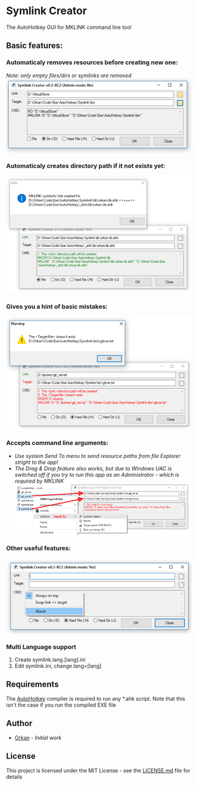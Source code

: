 # Symlink Creator
The AutoHotkey GUI for MKLINK command line tool

## Basic features:

### Automaticaly removes <link> resources before creating new one:
*Note: only empty files/dirs or symlinks are removed*
![Gui RD MKLINK](res/gui_v0.3.8-RC2_rd_mklink.png)

### Automaticaly creates <link> directory path if it not exists yet:
![Gui MKDIR MKLINK](res/gui_v1.0.0_green_mkdir_mklink_msg.png)

### Gives you a hint of basic mistakes:
![Gui MsgBox MKDIR MKLINK](res/gui_v0.3.8-RC2_red_mkdir_mklink_msg.png)

### Accepts command line arguments:
- *Use system Send To menu to send resource paths from file Explorer stright to the app!*
- *The Drag & Drop feature also works, but due to Windows UAC is switched off if you try to run this app as an Administrator - which is required by MKLINK*
![Gui Popup Send To](res/gui_v1.0.0_menu_sendto.png)

### Other useful features:
![Gui Popup Menu](res/gui_v0.3.8-RC2_menu.png)

### Multi Language support
1. Create symlink.lang.[lang].ini
2. Edit symlink.ini, change lang=[lang]

## Requirements

The [AutoHotkey](https://www.autohotkey.com/) compiler is required to run any *.ahk script. Note that this isn't the case if you run the compiled EXE file

## Author

* [Orkan](https://github.com/orkan) - *Initial work*

## License

This project is licensed under the MIT License - see the [LICENSE.md](LICENSE.md) file for details
